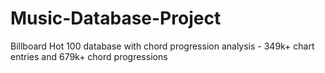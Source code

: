# Music-Database-Project
Billboard Hot 100 database with chord progression analysis - 349k+ chart entries and 679k+ chord progressions
